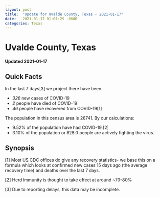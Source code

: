 ```yaml
---
layout: post
title:  "Update for Uvalde County, Texas - 2021-01-17"
date:   2021-01-17 01:01:29 -0600
categories: Texas
---
```


# Uvalde County, Texas
#### Updated 2021-01-17

## Quick Facts

In the last 7 days[3] we project there have been
- *326* new cases of COVID-19
- *2* people have died of COVID-19
- *46* people have recovered from COVID-19[1]

The population in this census area is 26741. By our calculations:
- 9.52% of the population have had COVID-19.[2]
- 3.10% of the population or 828.0 people are actively fighting the virus.

## Synopsis




[1] Most US CDC offices do give any recovery statistics- we base this on a formula which looks at confirmed new cases
15 days ago (the average recovery time) and deaths over the last 7 days.

[2] Herd Immunity is thought to take effect at around ~70-80%

[3] Due to reporting delays, this data may be incomplete.
 
    
